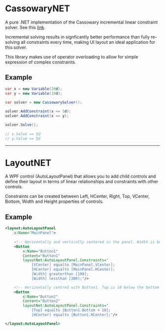 # CassowaryNET

A pure .NET implementation of the Cassowary incremental linear constraint solver.
See this [link](http://constraints.cs.washington.edu/cassowary/).

Incremental solving results in signficantly better performance than fully 
re-solving all constraints every time, making UI layout an ideal application
for this solver.

This library makes use of operator overloading to allow for simple expression
of complex constraints.


## Example

```csharp
var x = new Variable(20d);
var y = new Variable(10d);

var solver = new CassowarySolver();
    
solver.AddConstraint(x <= 5d);
solver.AddConstraint(x == y);

solver.Solve();
    
// x.Value == 5d
// y.Value == 5d
```


---


# LayoutNET

A WPF control (AutoLayoutPanel) that allows you to add child controls and define 
their layout in terms of linear relationships and constraints with other controls.

Constraints can be created between Left, HCenter, Right, Top, VCenter, Bottom, 
Width and Height properties of controls.


## Example

```xml
<layout:AutoLayoutPanel
    x:Name="MainPanel">
        
    <!-- Horizontally and vertically centered in the panel. Width is between 100 and 300. -->
    <Button 
        x:Name="Button1"
        Content="Button1"
        layoutNet:AutoLayoutPanel.Constraints="
            [VCenter] equalto [MainPanel.VCenter];
            [HCenter] equalto [MainPanel.HCenter];
            [Width] greaterthan [100];
            [Width] lessthan [300];"/>

    <!-- Horizontally centred with Button1. Top is 10 below the bottom of Button1. -->
    <Button 
        x:Name="Button2"
        Content="Button2"
        layoutNet:AutoLayoutPanel.Constraints="
            [Top] equalto [Button1.Bottom + 10];
            [HCenter] equalto [Button1.HCenter];"/>

</layout:AutoLayoutPanel>
```
